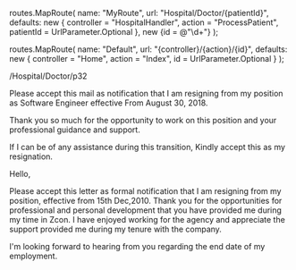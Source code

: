 routes.MapRoute(
    name: "MyRoute",
    url: "Hospital/Doctor/{patientId}",
    defaults: new
    {
        controller = "HospitalHandler",
        action = "ProcessPatient",
        patientId = UrlParameter.Optional
    },
    new {id = @"\d+"}
);

routes.MapRoute(
    name: "Default",
    url: "{controller}/{action}/{id}",
    defaults: new
    {
        controller = "Home",
        action = "Index",
        id = UrlParameter.Optional
    }
);


/Hospital/Doctor/p32


Please accept this mail as notification that I am resigning from my position as Software Engineer effective From August 30, 2018.

 

Thank you so much for the opportunity to work on this position and your professional guidance and support.

 

If I can be of any assistance during this transition, Kindly accept this as my resignation.

Hello,

Please accept this letter as formal notification that I am resigning from my position, effective from 15th Dec,2010. Thank you for the opportunities for professional and personal development that you have provided me during my time in Zcon. I have enjoyed working for the agency and appreciate the support provided me during my tenure with the company.

I'm looking forward to hearing from you regarding the end date of my employment.
